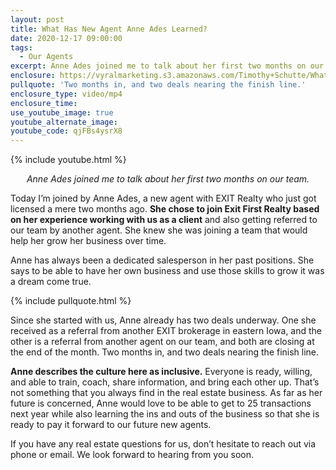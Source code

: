 ```yaml
---
layout: post
title: What Has New Agent Anne Ades Learned?
date: 2020-12-17 09:00:00
tags:
  - Our Agents
excerpt: Anne Ades joined me to talk about her first two months on our team.
enclosure: https://vyralmarketing.s3.amazonaws.com/Timothy+Schutte/What+Has+New+Agent+Anne+Ades+Learned_.mp4
pullquote: 'Two months in, and two deals nearing the finish line.'
enclosure_type: video/mp4
enclosure_time:
use_youtube_image: true
youtube_alternate_image:
youtube_code: qjFBs4ysrX8
---
```


{% include youtube.html %}

<p style="text-align: center;"><em>Anne Ades joined me to talk about her first two months on our team.</em></p>

Today I’m joined by Anne Ades, a new agent with EXIT Realty who just got licensed a mere two months ago. **She chose to join Exit First Realty based on her experience working with us as a client** and also getting referred to our team by another agent. She knew she was joining a team that would help her grow her business over time.

Anne has always been a dedicated salesperson in her past positions. She says to be able to have her own business and use those skills to grow it was a dream come true.

{% include pullquote.html %}

Since she started with us, Anne already has two deals underway. One she received as a referral from another EXIT brokerage in eastern Iowa, and the other is a referral from another agent on our team, and both are closing at the end of the month. Two months in, and two deals nearing the finish line.

**Anne describes the culture here as inclusive.** Everyone is ready, willing, and able to train, coach, share information, and bring each other up. That’s not something that you always find in the real estate business. As far as her future is concerned, Anne would love to be able to get to 25 transactions next year while also learning the ins and outs of the business so that she is ready to pay it forward to our future new agents.

If you have any real estate questions for us, don’t hesitate to reach out via phone or email. We look forward to hearing from you soon.
